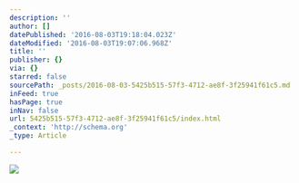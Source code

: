 ```yaml
---
description: ''
author: []
datePublished: '2016-08-03T19:18:04.023Z'
dateModified: '2016-08-03T19:07:06.968Z'
title: ''
publisher: {}
via: {}
starred: false
sourcePath: _posts/2016-08-03-5425b515-57f3-4712-ae8f-3f25941f61c5.md
inFeed: true
hasPage: true
inNav: false
url: 5425b515-57f3-4712-ae8f-3f25941f61c5/index.html
_context: 'http://schema.org'
_type: Article

---
```

![](https://the-grid-user-content.s3-us-west-2.amazonaws.com/c7dfc775-cf18-4817-a7ac-20b87e51319a.png)
